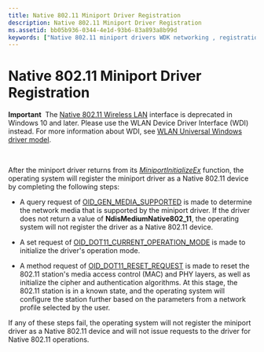 ```yaml
---
title: Native 802.11 Miniport Driver Registration
description: Native 802.11 Miniport Driver Registration
ms.assetid: bb05b936-0344-4e1d-93b6-83a893a8b99d
keywords: ["Native 802.11 miniport drivers WDK networking , registration", "miniport drivers WDK Native 802.11 , registration", "registering miniport drivers", "registering Native 802.11 miniport drivers"]
---
```


# Native 802.11 Miniport Driver Registration


**Important**  The [Native 802.11 Wireless LAN](native-802-11-wireless-lan4.md) interface is deprecated in Windows 10 and later. Please use the WLAN Device Driver Interface (WDI) instead. For more information about WDI, see [WLAN Universal Windows driver model](wifi-universal-driver-model.md).

 

After the miniport driver returns from its [*MiniportInitializeEx*](https://msdn.microsoft.com/library/windows/hardware/ff559389) function, the operating system will register the miniport driver as a Native 802.11 device by completing the following steps:

-   A query request of [OID\_GEN\_MEDIA\_SUPPORTED](https://msdn.microsoft.com/library/windows/hardware/ff569609) is made to determine the network media that is supported by the miniport driver. If the driver does not return a value of **NdisMediumNative802\_11**, the operating system will not register the driver as a Native 802.11 device.

-   A set request of [OID\_DOT11\_CURRENT\_OPERATION\_MODE](https://msdn.microsoft.com/library/windows/hardware/ff569132) is made to initialize the driver's operation mode.

-   A method request of [OID\_DOT11\_RESET\_REQUEST](https://msdn.microsoft.com/library/windows/hardware/ff569409) is made to reset the 802.11 station's media access control (MAC) and PHY layers, as well as initialize the cipher and authentication algorithms. At this stage, the 802.11 station is in a known state, and the operating system will configure the station further based on the parameters from a network profile selected by the user.

If any of these steps fail, the operating system will not register the miniport driver as a Native 802.11 device and will not issue requests to the driver for Native 802.11 operations.

 

 





